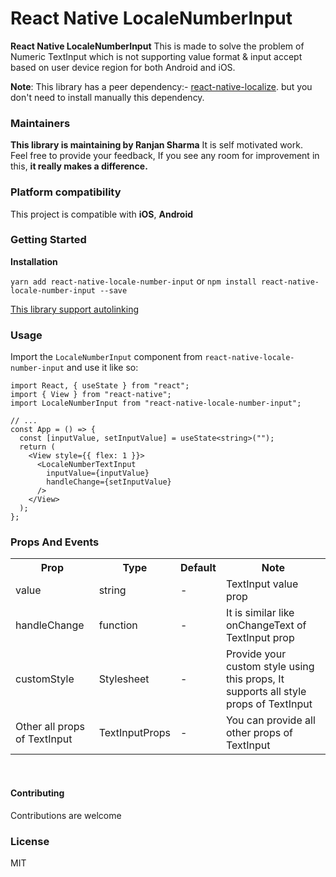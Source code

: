 # React Native LocaleNumberInput

**React Native LocaleNumberInput** This is  made to solve the problem of Numeric TextInput which is not supporting value format & input accept based on user device region for both Android and iOS.

 **Note**: This library has a peer dependency:- [react-native-localize](https://github.com/zoontek/react-native-localize). but you don't need to install manually this dependency.

### Maintainers

**This library is maintaining by Ranjan Sharma** It is self motivated work.  
Feel free to provide your feedback, If you see any room for improvement in this, **it really makes a difference.**

### Platform compatibility

This project is compatible with **iOS**, **Android**

### Getting Started

**Installation**

`yarn add react-native-locale-number-input` or `npm install react-native-locale-number-input --save`

[This library support autolinking]()

### Usage

Import the `LocaleNumberInput` component from `react-native-locale-number-input` and use it like so:

```tsx
import React, { useState } from "react";
import { View } from "react-native";
import LocaleNumberInput from "react-native-locale-number-input";

// ...
const App = () => {
  const [inputValue, setInputValue] = useState<string>("");
  return (
    <View style={{ flex: 1 }}>
      <LocaleNumberTextInput
        inputValue={inputValue}
        handleChange={setInputValue}
      />
    </View>
  );
};
```

### Props And Events

<table>
<tr>
    <th>Prop</th>
    <th>Type</th>
    <th>Default</th>
    <th>Note</th>
</tr>
<tr>
    <td>value</td>
    <td>string</td>
    <td>-</td>
    <td>TextInput value prop</td>
</tr>
<tr>
    <td>handleChange</td>
    <td>function</td>
    <td>-</td>
    <td>It is similar like onChangeText of TextInput prop</td>
</tr>
<tr>
    <td>customStyle</td>
    <td>Stylesheet</td>
    <td>-</td>
    <td>Provide your custom style using this props, It supports all style props of TextInput</td>
</tr>
<tr>
    <td>Other all props of TextInput</td>
    <td>TextInputProps</td>
    <td>-</td>
    <td>You can provide all other props of TextInput</td>
</tr>
</table>
<br/>

#### Contributing

Contributions are welcome

### License

MIT

